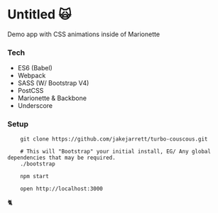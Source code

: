 # Untitled :scream_cat:
Demo app with CSS animations inside of Marionette

### Tech
- ES6 (Babel)
- Webpack
- SASS (W/ Bootstrap V4)
- PostCSS
- Marionette & Backbone
- Underscore

### Setup
```
    git clone https://github.com/jakejarrett/turbo-couscous.git
    
    # This will "Bootstrap" your initial install, EG/ Any global dependencies that may be required.
    ./bootstrap
    
    npm start
    
    open http://localhost:3000
```

:cat2: 